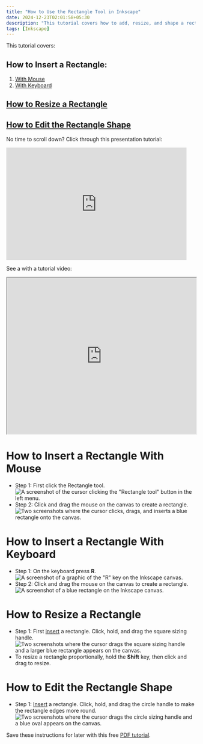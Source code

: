 ```yaml
---
title: "How to Use the Rectangle Tool in Inkscape"
date: 2024-12-23T02:01:58+05:30
description: "This tutorial covers how to add, resize, and shape a rectangle."
tags: [Inkscape]
---
```

This tutorial covers:

## How to Insert a Rectangle:
1. [With Mouse](#1)
2. [With Keyboard](#2)

## [How to Resize a Rectangle](#3)

## [How to Edit the Rectangle Shape](#4)

<p>No time to scroll down? Click through this presentation tutorial:</p>
<iframe src="https://docs.google.com/presentation/d/1SwagljFsBt0KdRac6D2CSyS-mDdMJxHkjY-wpLxWVc4/embed?start=false&loop=false&delayms=3000" frameborder="0" width="480" height="299" allowfullscreen="true" mozallowfullscreen="true" webkitallowfullscreen="true"></iframe>

<br />

See a with a tutorial video:
<iframe class="BLOG_video_class" allowfullscreen="" youtube-src-id="FWrYHyLQuoI" width="100%" height="416" src="https://www.youtube.com/embed/FWrYHyLQuoI"></iframe>

<br />

<h1 id="1">How to Insert a Rectangle With Mouse</h1>

* Step 1: First click the Rectangle tool.  <div class="stepimage">![A screenshot of the cursor clicking the "Rectangle tool" button in the left menu.](blogclickrect1.png "Click 'Rectangle tool' ")</div> 
* Step 2: Click and drag the mouse on the canvas to create a rectangle. <div class="stepimage">![Two screenshots where the cursor clicks, drags, and inserts a blue rectangle onto the canvas.](blogclickrect2.png "Click and drag to make a rectangle")</div> 

<h1 id="2">How to Insert a Rectangle With Keyboard</h1>

* Step 1: On the keyboard press **R**. <div class="stepimage">![A screenshot of a graphic of the "R" key on the Inkscape canvas.](blogpressr1.png "Press 'R' ")</div> 
* Step 2: Click and drag the mouse on the canvas to create a rectangle. <div class="stepimage">![A screenshot of a blue rectangle on the Inkscape canvas.](blogpressr2.png "Click and drag to make a rectangle")</div>

<h1 id="3">How to Resize a Rectangle</h1>
 
* Step 1: First [insert](#1) a rectangle. Click, hold, and drag the square sizing handle. <div class="stepimage">![Two screenshots where the cursor drags the square sizing handle and a larger blue rectangle appears on the canvas.](blogpptdragsize.png  "Click and drag the square sizing handle")</div>
* To resize a rectangle proportionally, hold the **Shift** key, then click and drag to resize. 

<h1 id ="4">How to Edit the Rectangle Shape</h1>

* Step 1: [Insert](#1) a rectangle. Click, hold, and drag the circle handle to make the rectangle edges more round. <div class="stepimage">![Two screenshots where the cursor drags the circle sizing handle and a blue oval appears on the canvas.](blogpptcircledrag.png  "Click and drag the circle sizing handle")</div>

Save these instructions for later with this free [PDF tutorial](https://drive.google.com/file/d/1OyKVkdvyRTsSER-d32ZkYiwbu3Fo6iR5/view?usp=sharing).

<br />









